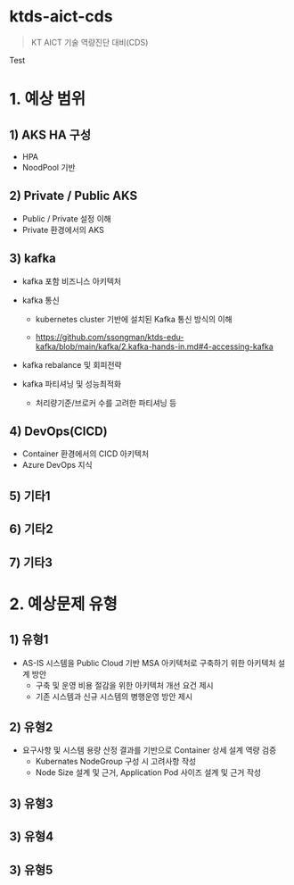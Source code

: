# ktds-aict-cds
> KT AICT 기술 역량진단 대비(CDS)

Test




# 1. 예상 범위



## 1) AKS HA 구성

* HPA
* NoodPool 기반 



## 2) Private / Public AKS

* Public / Private 설정 이해
* Private 환경에서의 AKS 





## 3) kafka

* kafka 포함 비즈니스 아키텍처

* kafka 통신

  * kubernetes cluster 기반에 설치된 Kafka 통신 방식의 이해

  * https://github.com/ssongman/ktds-edu-kafka/blob/main/kafka/2.kafka-hands-in.md#4-accessing-kafka

* kafka rebalance 및 회피전략
* kafka 파티셔닝 및 성능최적화
  * 처리량기준/브로커 수를 고려한 파티셔닝 등






## 4) DevOps(CICD)

* Container 환경에서의 CICD 아키텍처 
* Azure DevOps 지식



## 5) 기타1



## 6) 기타2



## 7) 기타3







# 2. 예상문제 유형



## 1) 유형1

* AS-IS 시스템을 Public Cloud 기반 MSA 아키텍처로 구축하기 위한 아키텍처 설계 방안
  * 구축 및 운영 비용 절감을 위한 아키텍처 개선 요건 제시
  * 기존 시스템과 신규 시스템의 병행운영 방안 제시



## 2) 유형2

* 요구사항 및 시스템 용량 산정 결과를 기반으로 Container 상세 설계 역량 검증
  * Kubernates NodeGroup 구성 시 고려사항 작성
  * Node Size 설계 및 근거, Application Pod 사이즈 설계 및 근거 작성



## 3) 유형3



## 3) 유형4



## 3) 유형5
